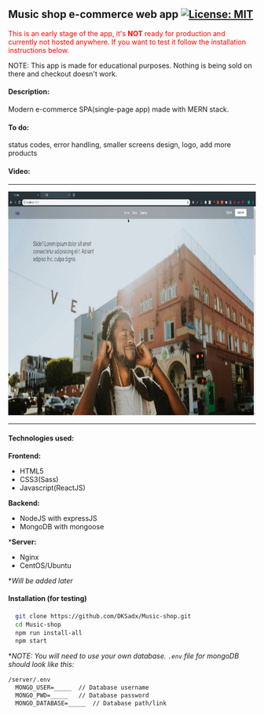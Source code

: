 ## Music shop e-commerce web app [![License: MIT](https://img.shields.io/badge/License-MIT-yellow.svg)](https://opensource.org/licenses/MIT)

<span style="color:red">This is an early stage of the app, it's <strong style="color:red">NOT</strong> ready for production and currently not hosted anywhere. If you want to test it follow the installation instructions below.</span>

NOTE: This app is made for educational purposes. Nothing is being sold on there and checkout doesn't work.

#### Description:

Modern e-commerce SPA(single-page app) made with MERN stack.

#### To do:

status codes, error handling, smaller screens design, logo, add more products

#### Video:

<hr/>

<a href="https://player.vimeo.com/video/352587088" target="_blank"><img src="video-thumbnail.png"
 width="800" height="455"/></a>

<hr/>

#### Technologies used:

**Frontend:**

- HTML5
- CSS3(Sass)
- Javascript(ReactJS)

**Backend:**

- NodeJS with expressJS
- MongoDB with mongoose

\***Server:**

- Nginx
- CentOS/Ubuntu

\*_Will be added later_

#### Installation (for testing)

```sh
  git clone https://github.com/DKSadx/Music-shop.git
  cd Music-shop
  npm run install-all
  npm start
```

\*_NOTE: You will need to use your own database.
`.env` file for mongoDB should look like this:_

```env
/server/.env
  MONGO_USER=_____  // Database username
  MONGO_PWD=_____   // Database password
  MONGO_DATABASE=_____  // Database path/link
```
